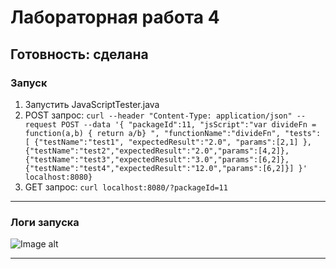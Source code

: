 # Лабораторная работа 4

## Готовность: сделана

### Запуск

1. Запустить JavaScriptTester.java
2. POST запрос:
		```curl --header "Content-Type: application/json" --request POST --data '{ "packageId":11, "jsScript":"var divideFn = function(a,b) { return a/b} ", "functionName":"divideFn", "tests": [ {"testName":"test1", "expectedResult":"2.0", "params":[2,1] },{"testName":"test2","expectedResult":"2.0","params":[4,2]}, {"testName":"test3","expectedResult":"3.0","params":[6,2]},{"testName":"test4","expectedResult":"12.0","params":[6,2]}] }' localhost:8080}```
3. GET запрос:
		```curl localhost:8080/?packageId=11```


***

 ### Логи запуска

 ![Image alt](https://github.com/VolkovNik/lab_DOPADP/raw/main/lab4/log.png)

***

